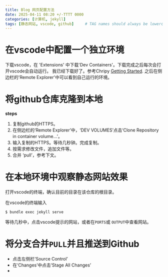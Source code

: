 ```yaml
---
title: Blog 网页配置方法
date: 2025-04-11 08:20 +/-TTTT 0000
categories: [计算机, jekyll]
tags: [静态网站, vscode, github]     # TAG names should always be lowercase
---
```


# 在vscode中配置一个独立环境
下载vscode，在 'Extensions' 中下载'Dev Containers'。下载完成之后每次会打开vscode会自动运行。
我已经下载好了。参考Chripy [Getting Started](https://chirpy.cotes.page/posts/getting-started/).
之后在侧边栏的'Remote Explorer'中可以看到自己运行的环境。


# 将github仓库克隆到本地
**steps**

1. 复制github的HTTPS。
2. 在侧边栏的‘Remote Explorer’中，‘DEV VOLUMES’点击‘Clone Repository in container volume...’。
3. 输入复制的HTTPS。等待几秒钟。完成复制。
4. 按需求修改文件，追加文件等。
5. 合并 ‘pull’，参考下文。


# 在本地环境中观察静态网站效果
打开vscode的终端，确认目前的目录在该仓库的根目录。

在vscode的终端输入

```terminal
$ bundle exec jekyll serve
```
等待几秒中，点击vscode提示的网站，或者在`PORTS`或 `OUTPUT`中查看网站。

# 将分支合并`PULL`并且推送到Github
- 点击左侧栏‘Source Control’
- 在‘Changes’中点击‘Stage All Changes’
- 


